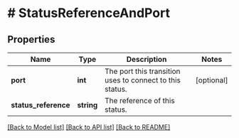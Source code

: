 # # StatusReferenceAndPort

## Properties

Name | Type | Description | Notes
------------ | ------------- | ------------- | -------------
**port** | **int** | The port this transition uses to connect to this status. | [optional]
**status_reference** | **string** | The reference of this status. |

[[Back to Model list]](../../README.md#models) [[Back to API list]](../../README.md#endpoints) [[Back to README]](../../README.md)
